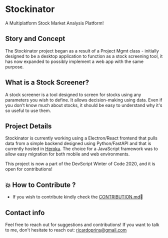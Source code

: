 # Stockinator
A Multiplatform Stock Market Analysis Platform!

## Story and Concept
The Stockinator project began as a result of a Project Mgmt class - initially designed to be a desktop application to function as a stock screening tool, it has now expanded to possibly implement a web app with the same purpose.

## What is a Stock Screener?
A stock screener is a tool designed to screen for stocks using any parameters you wish to define. It allows decision-making using data. Even if you don't know much about stocks, it should be easy to understand why it's so useful to use them.

## Project Details
Stockinator is currently working using a Electron/React frontend that pulls data from a simple backend designed using Python/FastAPI and that is currently hosted in [Heroku](https://stockinator-data.herokuapp.com/stock/MSFT). The choice for a JavaScript framework was to allow easy migration for both mobile and web environments.

This project is now a part of the DevScript Winter of Code 2020, and it is open for contributions!

## 💥 How to Contribute ?
- If you wish to contribute kindly check the [CONTRIBUTION.md](https://github.com/ricardoprins/stockinator/blob/master/CONTRIBUTION.md)🤝
## Contact info
Feel free to reach out for suggestions and contributions! If you want to talk to me, don't hesitate to reach out: ricardoprins@gmail.com
